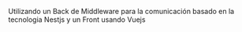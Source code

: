 Utilizando un Back de Middleware para la comunicación basado en la tecnologia Nestjs y un Front usando Vuejs